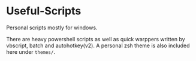 # Useful-Scripts

Personal scripts mostly for windows.

There are heavy powershell scripts as well as quick warppers written by vbscript, batch and autohotkey(v2). 
A personal zsh theme is also included here under `themes/`.
